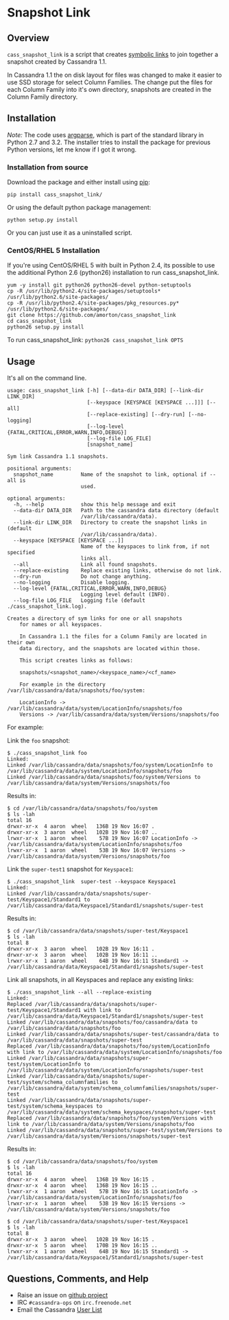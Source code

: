 # Snapshot Link

## Overview

``cass_snapshot_link`` is a script that creates [symbolic links](http://en.wikipedia.org/wiki/Symbolic_links) to join together a snapshot created by Cassandra 1.1.

In Cassandra 1.1 the on disk layout for files was changed to make it easier to use SSD storage for select Column Families. The change put the files for each Column Family into it's own directory, snapshots are created in the Column Family directory.

## Installation

*Note:* The code uses [argparse](http://docs.python.org/2/library/argparse.html), which is part of the standard library in Python 2.7 and 3.2. The installer tries to install the package for previous Python versions, let me know if I got it wrong. 

### Installation from source
 
Download the package and either install using [pip](http://www.pip-installer.org/):

`pip install cass_snapshot_link/`

Or using the default python package management:

`python setup.py install`

Or you can just use it as a uninstalled script.

### CentOS/RHEL 5 Installation

If you're using CentOS/RHEL 5 with built in Python 2.4, its possible to use the additional Python 2.6 (python26) installation to run cass_snapshot_link.

```
yum -y install git python26 python26-devel python-setuptools
cp -R /usr/lib/python2.4/site-packages/setuptools* /usr/lib/python2.6/site-packages/
cp -R /usr/lib/python2.4/site-packages/pkg_resources.py* /usr/lib/python2.6/site-packages/
git clone https://github.com/amorton/cass_snapshot_link
cd cass_snapshot_link
python26 setup.py install
```

To run cass_snapshot_link: `python26 cass_snapshot_link OPTS`

## Usage

It's all on the command line. 

```
usage: cass_snapshot_link [-h] [--data-dir DATA_DIR] [--link-dir LINK_DIR]
                          [--keyspace [KEYSPACE [KEYSPACE ...]]] [--all]
                          [--replace-existing] [--dry-run] [--no-logging]
                          [--log-level {FATAL,CRITICAL,ERROR,WARN,INFO,DEBUG}]
                          [--log-file LOG_FILE]
                          [snapshot_name]

Sym link Cassandra 1.1 snapshots.

positional arguments:
  snapshot_name         Name of the snapshot to link, optional if --all is
                        used.

optional arguments:
  -h, --help            show this help message and exit
  --data-dir DATA_DIR   Path to the cassandra data directory (default
                        /var/lib/cassandra/data).
  --link-dir LINK_DIR   Directory to create the snapshot links in (default
                        /var/lib/cassandra/data).
  --keyspace [KEYSPACE [KEYSPACE ...]]
                        Name of the keyspaces to link from, if not specified
                        links all.
  --all                 Link all found snapshots.
  --replace-existing    Replace existing links, otherwise do not link.
  --dry-run             Do not change anything.
  --no-logging          Disable logging.
  --log-level {FATAL,CRITICAL,ERROR,WARN,INFO,DEBUG}
                        Logging level default (INFO).
  --log-file LOG_FILE   Logging file (default ./cass_snapshot_link.log).

Creates a directory of sym links for one or all snapshots 
    for names or all keyspaces. 

    In Cassandra 1.1 the files for a Column Family are located in their own 
    data directory, and the snapshots are located within those.

    This script creates links as follows:

    snapshots/<snapshot_name>/<keyspace_name>/<cf_name>

    For example in the directory /var/lib/cassandra/data/snapshots/foo/system:

    LocationInfo -> /var/lib/cassandra/data/system/LocationInfo/snapshots/foo
    Versions -> /var/lib/cassandra/data/system/Versions/snapshots/foo
```

For example:

Link the ``foo`` snapshot:

```
$ ./cass_snapshot_link foo
Linked:
Linked /var/lib/cassandra/data/snapshots/foo/system/LocationInfo to /var/lib/cassandra/data/system/LocationInfo/snapshots/foo
Linked /var/lib/cassandra/data/snapshots/foo/system/Versions to /var/lib/cassandra/data/system/Versions/snapshots/foo
```

Results in:

```
$ cd /var/lib/cassandra/data/snapshots/foo/system
$ ls -lah
total 16
drwxr-xr-x  4 aaron  wheel   136B 19 Nov 16:07 .
drwxr-xr-x  3 aaron  wheel   102B 19 Nov 16:07 ..
lrwxr-xr-x  1 aaron  wheel    57B 19 Nov 16:07 LocationInfo -> /var/lib/cassandra/data/system/LocationInfo/snapshots/foo
lrwxr-xr-x  1 aaron  wheel    53B 19 Nov 16:07 Versions -> /var/lib/cassandra/data/system/Versions/snapshots/foo
```

Link the ``super-test1`` snapshot for ``Keyspace1``:

```
$ ./cass_snapshot_link  super-test --keyspace Keyspace1
Linked:
Linked /var/lib/cassandra/data/snapshots/super-test/Keyspace1/Standard1 to /var/lib/cassandra/data/Keyspace1/Standard1/snapshots/super-test
```

Results in:

```
$ cd /var/lib/cassandra/data/snapshots/super-test/Keyspace1
$ ls -lah 
total 8
drwxr-xr-x  3 aaron  wheel   102B 19 Nov 16:11 .
drwxr-xr-x  3 aaron  wheel   102B 19 Nov 16:11 ..
lrwxr-xr-x  1 aaron  wheel    64B 19 Nov 16:11 Standard1 -> /var/lib/cassandra/data/Keyspace1/Standard1/snapshots/super-test
```

Link all snapshots, in all Keyspaces and replace any existing links:

```
$ ./cass_snapshot_link --all --replace-existing
Linked:
Replaced /var/lib/cassandra/data/snapshots/super-test/Keyspace1/Standard1 with link to /var/lib/cassandra/data/Keyspace1/Standard1/snapshots/super-test
Linked /var/lib/cassandra/data/snapshots/foo/cassandra/data to /var/lib/cassandra/data/snapshots/foo
Linked /var/lib/cassandra/data/snapshots/super-test/cassandra/data to /var/lib/cassandra/data/snapshots/super-test
Replaced /var/lib/cassandra/data/snapshots/foo/system/LocationInfo with link to /var/lib/cassandra/data/system/LocationInfo/snapshots/foo
Linked /var/lib/cassandra/data/snapshots/super-test/system/LocationInfo to /var/lib/cassandra/data/system/LocationInfo/snapshots/super-test
Linked /var/lib/cassandra/data/snapshots/super-test/system/schema_columnfamilies to /var/lib/cassandra/data/system/schema_columnfamilies/snapshots/super-test
Linked /var/lib/cassandra/data/snapshots/super-test/system/schema_keyspaces to /var/lib/cassandra/data/system/schema_keyspaces/snapshots/super-test
Replaced /var/lib/cassandra/data/snapshots/foo/system/Versions with link to /var/lib/cassandra/data/system/Versions/snapshots/foo
Linked /var/lib/cassandra/data/snapshots/super-test/system/Versions to /var/lib/cassandra/data/system/Versions/snapshots/super-test
```

Results in:

```
$ cd /var/lib/cassandra/data/snapshots/foo/system
$ ls -lah 
total 16
drwxr-xr-x  4 aaron  wheel   136B 19 Nov 16:15 .
drwxr-xr-x  4 aaron  wheel   136B 19 Nov 16:15 ..
lrwxr-xr-x  1 aaron  wheel    57B 19 Nov 16:15 LocationInfo -> /var/lib/cassandra/data/system/LocationInfo/snapshots/foo
lrwxr-xr-x  1 aaron  wheel    53B 19 Nov 16:15 Versions -> /var/lib/cassandra/data/system/Versions/snapshots/foo

$ cd /var/lib/cassandra/data/snapshots/super-test/Keyspace1
$ ls -lah 
total 8
drwxr-xr-x  3 aaron  wheel   102B 19 Nov 16:15 .
drwxr-xr-x  5 aaron  wheel   170B 19 Nov 16:15 ..
lrwxr-xr-x  1 aaron  wheel    64B 19 Nov 16:15 Standard1 -> /var/lib/cassandra/data/Keyspace1/Standard1/snapshots/super-test
```

Questions, Comments, and Help
-----------------------------

* Raise an issue on [github project](https://github.com/amorton/cass_snapshot_link)
* IRC `#cassandra-ops` on `irc.freenode.net`
* Email the Cassandra [User List](http://cassandra.apache.org/)
